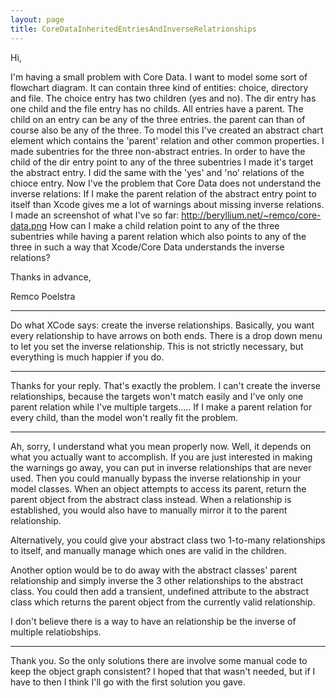 ```yaml
---
layout: page
title: CoreDataInheritedEntriesAndInverseRelatrionships
---
```


Hi,

I'm having a small problem with Core Data.
I want to model some sort of flowchart diagram. It can contain three kind of entities: choice, directory and file. The choice entry has two children (yes and no). The dir entry has one child and the file entry has no childs. All entries have a parent. The child on an entry can be any of the three entries. the parent can than of course also be any of the three.
To model this I've created an abstract chart element which contains the 'parent' relation and other common properties. I made subentries for the three non-abstract entries. In order to have the child of the dir entry point to any of the three subentries I made it's target the abstract entry. I did the same with the 'yes' and 'no' relations of the chioce entry.
Now I've the problem that Core Data does not understand the inverse relations: If I make the parent relation of the abstract entry point to itself than Xcode gives me a lot of warnings about missing inverse relations. I made an screenshot of what I've so far: http://beryllium.net/~remco/core-data.png
How can I make a child relation point to any of the three subentries while having a parent relation which also points to any of the three in such a way that Xcode/Core Data understands the inverse relations?

Thanks in advance,

Remco Poelstra

----

Do what XCode says: create the inverse relationships.  Basically, you want every relationship to have arrows on both ends.  There is a drop down menu to let you set the inverse relationship.  This is not strictly necessary, but everything is much happier if you do.

----

Thanks for your reply.
That's exactly the problem. I can't create the inverse relationships, because the targets won't match easily and I've only one parent relation while I've multiple targets..... If I make a parent relation for every child, than the model won't really fit the problem.

----

Ah, sorry, I understand what you mean properly now.  Well, it depends on what you actually want to accomplish.  If you are just interested in making the warnings go away, you can put in inverse relationships that are never used.  Then you could manually bypass the inverse relationship in your model classes.  When an object attempts to access its parent, return the parent object from the abstract class instead.  When a relationship is established, you would also have to manually mirror it to the parent relationship.

Alternatively, you could give your abstract class two 1-to-many relationships to itself, and manually manage which ones are valid in the children.

Another option would be to do away with the abstract classes' parent relationship and simply inverse the 3 other relationships to the abstract class.  You could then add a transient, undefined attribute to the abstract class which returns the parent object from the currently valid relationship.

I don't believe there is a way to have an relationship be the inverse of multiple relatiobships.

----

Thank you. So the only solutions there are involve some manual code to keep the object graph consistent? I hoped that that wasn't needed, but if I have to then I think I'll go with the first solution you gave.

